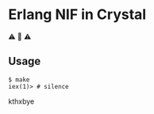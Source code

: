 # Erlang NIF in Crystal

:warning: :construction: :warning:

## Usage

    $ make
    iex(1)> # silence

kthxbye
